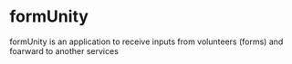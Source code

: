 # formUnity
formUnity is an application to receive inputs from volunteers (forms) and foarward to another services
